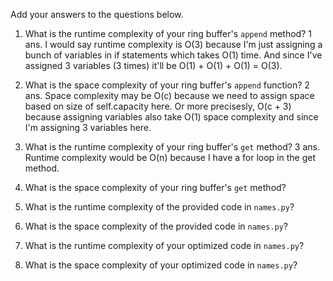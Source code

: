 Add your answers to the questions below.

1. What is the runtime complexity of your ring buffer's `append` method?
1 ans. I would say runtime complexity is O(3) because I'm just assigning a bunch of variables in if statements which takes O(1) time.
And since I've assigned 3 variables (3 times) it'll be O(1) + O(1) + O(1) = O(3). 

2. What is the space complexity of your ring buffer's `append` function?
2 ans. Space complexity may be O(c) because we need to assign space based on size of self.capacity here. Or more precisesly, O(c + 3) because
assigning variables also take O(1) space complexity and since I'm assigning 3 variables here. 

3. What is the runtime complexity of your ring buffer's `get` method?
3 ans. Runtime complexity would be O(n) because I have a for loop in the get method. 

4. What is the space complexity of your ring buffer's `get` method?


5. What is the runtime complexity of the provided code in `names.py`?

6. What is the space complexity of the provided code in `names.py`?

7. What is the runtime complexity of your optimized code in `names.py`?

8. What is the space complexity of your optimized code in `names.py`?
